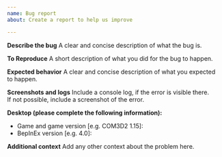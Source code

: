 ```yaml
---
name: Bug report
about: Create a report to help us improve

---
```


**Describe the bug**
A clear and concise description of what the bug is.

**To Reproduce**
A short description of what you did for the bug to happen.

**Expected behavior**
A clear and concise description of what you expected to happen.

**Screenshots and logs**
Include a console log, if the error is visible there.  
If not possible, include a screenshot of the error.

**Desktop (please complete the following information):**
 - Game and game version [e.g. COM3D2 1.15]: 
 - BepInEx version [e.g. 4.0]: 

**Additional context**
Add any other context about the problem here.
